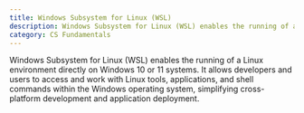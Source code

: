 ```yaml
---
title: Windows Subsystem for Linux (WSL)
description: Windows Subsystem for Linux (WSL) enables the running of a Linux environment directly on Windows 10 or 11 systems. It allows developers and users to access and work with Linux tools, applications, and shell commands within the Windows operating system, simplifying cross-platform development and application deployment.
category: CS Fundamentals
---
```


Windows Subsystem for Linux (WSL) enables the running of a Linux environment directly on Windows 10 or 11 systems. It allows developers and users to access and work with Linux tools, applications, and shell commands within the Windows operating system, simplifying cross-platform development and application deployment.
